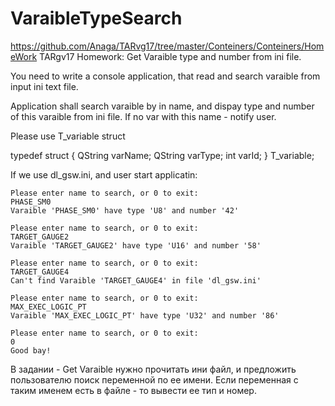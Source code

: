 # VaraibleTypeSearch
https://github.com/Anaga/TARvg17/tree/master/Conteiners/Conteiners/HomeWork
TARgv17 Homework: Get Varaible type and number from ini file.

You need to write a console application, that read and search varaible from input ini text file.

Application shall search varaible by in name, and dispay type and number of this varaible from ini file. If no var with this name - notify user.

Please use T_variable struct

typedef struct {
    QString varName;
    QString varType;
    int varId;
} T_variable;

If we use dl_gsw.ini, and user start applicatin:

    Please enter name to search, or 0 to exit:
    PHASE_SM0
    Varaible 'PHASE_SM0' have type 'U8' and number '42'

    Please enter name to search, or 0 to exit:
    TARGET_GAUGE2
    Varaible 'TARGET_GAUGE2' have type 'U16' and number '58'

    Please enter name to search, or 0 to exit:
    TARGET_GAUGE4
    Can't find Varaible 'TARGET_GAUGE4' in file 'dl_gsw.ini'

    Please enter name to search, or 0 to exit:
    MAX_EXEC_LOGIC_PT
    Varaible 'MAX_EXEC_LOGIC_PT' have type 'U32' and number '86'

    Please enter name to search, or 0 to exit:
    0
    Good bay!

В задании - Get Varaible нужно прочитать ини файл, и предложить пользователю поиск переменной по ее имени. Если переменная с таким именем есть в файле - то вывести ее тип и номер. 
